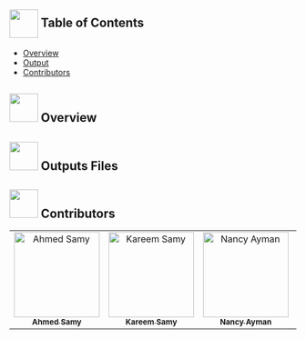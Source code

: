 ## <img align= center width=50px height=50px src="https://github.com/AhmedSamy02/Adders-Mania/assets/88517271/dba75e61-02dd-465b-bc31-90907f36c93a"> Table of Contents

- [Overview](#overview)
- [Output](#out)
- [Contributors](#contributors)


## <img src="https://github.com/AhmedSamy02/Adders-Mania/assets/88517271/9ed3ee67-0407-4c82-9e29-4faa76d1ac44" width="50" height="50" /> Overview <a name = "overview"></a>
## <img src="https://github.com/YaraHisham61/OS_Scheduler/assets/88517271/52e64c12-9638-45ba-9040-d6545e67a1df" width="50" height="50" /> Outputs Files <a name = "out"></a>
## <img src="https://github.com/YaraHisham61/OS_Scheduler/assets/88517271/859c6d0a-d951-4135-b420-6ca35c403803" width="50" height="50" /> Contributors <a name = "contributors"></a>
<table>
  <tr>
   <td align="center">
    <a href="https://github.com/AhmedSamy02" target="_black">
    <img src="https://avatars.githubusercontent.com/u/96637750?v=4" width="150px;" alt="Ahmed Samy"/>
    <br />
    <sub><b>Ahmed Samy</b></sub></a>
    </td>
   <td align="center">
    <a href="https://github.com/kaokab33" target="_black">
    <img src="https://avatars.githubusercontent.com/u/93781327?v=4" width="150px;" alt="Kareem Samy"/>
    <br />
    <sub><b>Kareem Samy</b></sub></a>
    </td>
   <td align="center">
    <a href="https://github.com/nancyalgazzar" target="_black">
    <img src="https://avatars.githubusercontent.com/u/94644017?v=4" width="150px;" alt="Nancy Ayman"/>
    <br />
    <sub><b>Nancy Ayman</b></sub></a>
    </td>
   <td align="center">
    <a href="https://github.com/YaraHisham61" target="_black">
    <img src="https://avatars.githubusercontent.com/u/88517271?v=4" width="150px;" alt="Yara Hisham"/>
    <br />
    <sub><b>Yara Hisham</b></sub></a>
    </td>
  </tr>
 </table>

